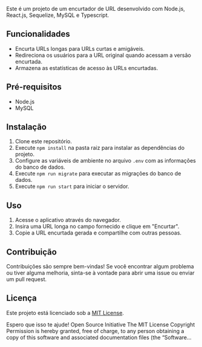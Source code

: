 Este é um projeto de um encurtador de URL desenvolvido com Node.js, React.js, Sequelize, MySQL e Typescript.

## Funcionalidades

- Encurta URLs longas para URLs curtas e amigáveis.
- Redireciona os usuários para a URL original quando acessam a versão encurtada.
- Armazena as estatísticas de acesso às URLs encurtadas.

## Pré-requisitos

- Node.js 
- MySQL 

## Instalação

1. Clone este repositório.
2. Execute `npm install` na pasta raiz para instalar as dependências do projeto.
3. Configure as variáveis de ambiente no arquivo `.env` com as informações do banco de dados.
4. Execute `npm run migrate` para executar as migrações do banco de dados.
5. Execute `npm run start` para iniciar o servidor.

## Uso

1. Acesse o aplicativo através do navegador.
2. Insira uma URL longa no campo fornecido e clique em "Encurtar".
3. Copie a URL encurtada gerada e compartilhe com outras pessoas.

## Contribuição

Contribuições são sempre bem-vindas! Se você encontrar algum problema ou tiver alguma melhoria, sinta-se à vontade para abrir uma issue ou enviar um pull request.

## Licença

Este projeto está licenciado sob a [MIT License](https://opensource.org/licenses/MIT).

Espero que isso te ajude!
Open Source Initiative
The MIT License
Copyright <YEAR> <COPYRIGHT HOLDER> Permission is hereby granted, free of charge, to any person obtaining a copy of this software and associated documentation files (the “Software…
